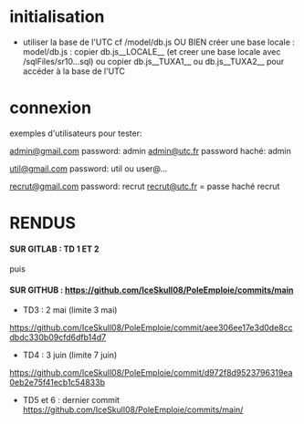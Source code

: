 # initialisation

- utiliser la base de l'UTC cf /model/db.js OU BIEN créer une base locale :
        model/db.js : copier db.js__LOCALE__ (et creer une base locale avec /sqlFiles/sr10...sql) ou copier db.js__TUXA1__ ou db.js__TUXA2__ pour accéder à la base de l'UTC

# connexion
exemples d'utilisateurs pour tester:

admin@gmail.com  password: admin
admin@utc.fr    password haché: admin

util@gmail.com  password: util ou user@...

recrut@gmail.com password: recrut
recrut@utc.fr  = passe haché recrut



# RENDUS

#### SUR GITLAB : TD 1 ET 2
puis
#### SUR GITHUB : https://github.com/IceSkull08/PoleEmploie/commits/main

- TD3 : 2 mai (limite 3 mai)

https://github.com/IceSkull08/PoleEmploie/commit/aee306ee17e3d0de8ccdbdc330b09cfd6dfb14d7

- TD4 : 3 juin (limite 7 juin)

https://github.com/IceSkull08/PoleEmploie/commit/d972f8d9523796319ea0eb2e75f41ecb1c54833b

- TD5 et 6 : dernier commit
https://github.com/IceSkull08/PoleEmploie/commits/main/